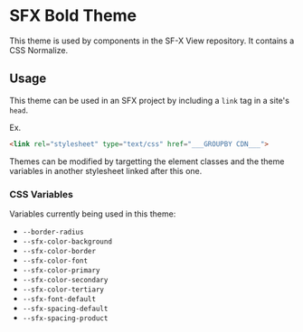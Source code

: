 # SFX Bold Theme
This theme is used by components in the SF-X View repository.
It contains a CSS Normalize.

## Usage
This theme can be used in an SFX project by including a `link` tag in a site's `head`.

Ex.
```html
<link rel="stylesheet" type="text/css" href="___GROUPBY CDN___">
```

Themes can be modified by targetting the element classes and the theme variables in another stylesheet linked after this one.

### CSS Variables
Variables currently being used in this theme:

- `--border-radius`
- `--sfx-color-background`
- `--sfx-color-border`
- `--sfx-color-font`
- `--sfx-color-primary`
- `--sfx-color-secondary`
- `--sfx-color-tertiary`
- `--sfx-font-default`
- `--sfx-spacing-default`
- `--sfx-spacing-product`
